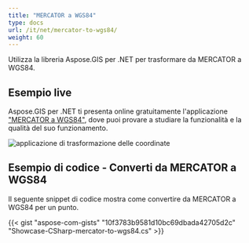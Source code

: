 ```yaml
---
title: "MERCATOR a WGS84"
type: docs
url: /it/net/mercator-to-wgs84/
weight: 60
---
```


Utilizza la libreria Aspose.GIS per .NET per trasformare da MERCATOR a WGS84.

## **Esempio live**

Aspose.GIS per .NET ti presenta online gratuitamente l'applicazione ["MERCATOR a WGS84"](https://products.aspose.app/gis/transformation/mercator-to-wgs84), dove puoi provare a studiare la funzionalità e la qualità del suo funzionamento.

![applicazione di trasformazione delle coordinate](transform-coordinates.png)

## **Esempio di codice - Converti da MERCATOR a WGS84**

Il seguente snippet di codice mostra come convertire da MERCATOR a WGS84 per un punto.

{{< gist "aspose-com-gists" "10f3783b9581d10bc69dbada42705d2c" "Showcase-CSharp-mercator-to-wgs84.cs" >}}
